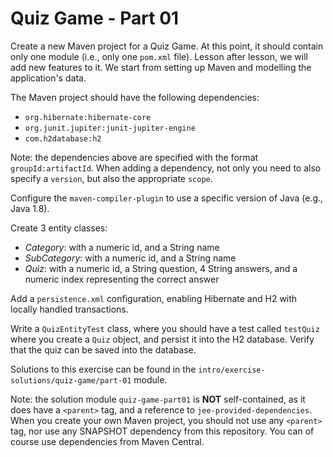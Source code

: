 # Quiz Game - Part 01

Create a new Maven project for a Quiz Game.
At this point,
it should contain only one module (i.e., only one `pom.xml` file).
Lesson after lesson, we will add new features to it.
We start from setting up Maven and modelling the application's data.

The Maven project should have the following dependencies:

* `org.hibernate:hibernate-core`
* `org.junit.jupiter:junit-jupiter-engine`
* `com.h2database:h2`

Note: the dependencies above are specified with the format `groupId:artifactId`. 
When adding a dependency, not only you need to also specify a `version`,
but also the appropriate `scope`.

Configure the `maven-compiler-plugin` to use a specific version
of Java (e.g., Java 1.8).

Create 3 entity classes:

* *Category*: with a numeric id, and a String name
* *SubCategory*: with a numeric id, and a String name
* *Quiz*: with a numeric id, a String question, 4 String answers,
          and a numeric index representing the correct answer
          
Add a `persistence.xml` configuration, enabling Hibernate and H2 with
locally handled transactions.

Write a `QuizEntityTest` class, where you should have a test 
called `testQuiz` where you create a `Quiz` object, and persist it
into the H2 database. Verify that the quiz can be saved into the
database.


Solutions to this exercise can be found in the 
`intro/exercise-solutions/quiz-game/part-01` module.

Note: the solution module `quiz-game-part01` is **NOT** self-contained, as it does
have a `<parent>` tag, and a reference to `jee-provided-dependencies`.
When you create your own Maven project, you should not use any `<parent>` tag, nor
use any SNAPSHOT dependency from this repository.
You can of course use dependencies from Maven Central. 
      